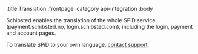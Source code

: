 :title Translation
:frontpage
:category api-integration
:body

Schibsted enables the translation of the whole SPiD service (payment.schibsted.no, login.schibsted.com), including the login, payment and account pages.

To translate SPiD to your own language, [contact support](mailto:support@spid.no).
